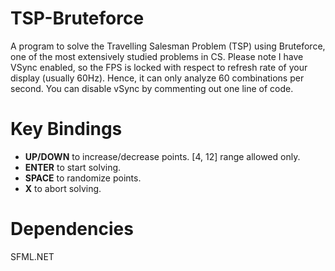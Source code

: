 # TSP-Bruteforce
A program to solve the Travelling Salesman Problem (TSP) using Bruteforce, one of the most extensively studied problems in CS.
Please note I have VSync enabled, so the FPS is locked with respect to refresh rate of your display (usually 60Hz).
Hence, it can only analyze 60 combinations per second. You can disable vSync by commenting out one line of code. 

# Key Bindings
* **UP/DOWN** to increase/decrease points. [4, 12] range allowed only.
* **ENTER** to start solving.
* **SPACE** to randomize points.
* **X** to abort solving.

# Dependencies
SFML.NET

